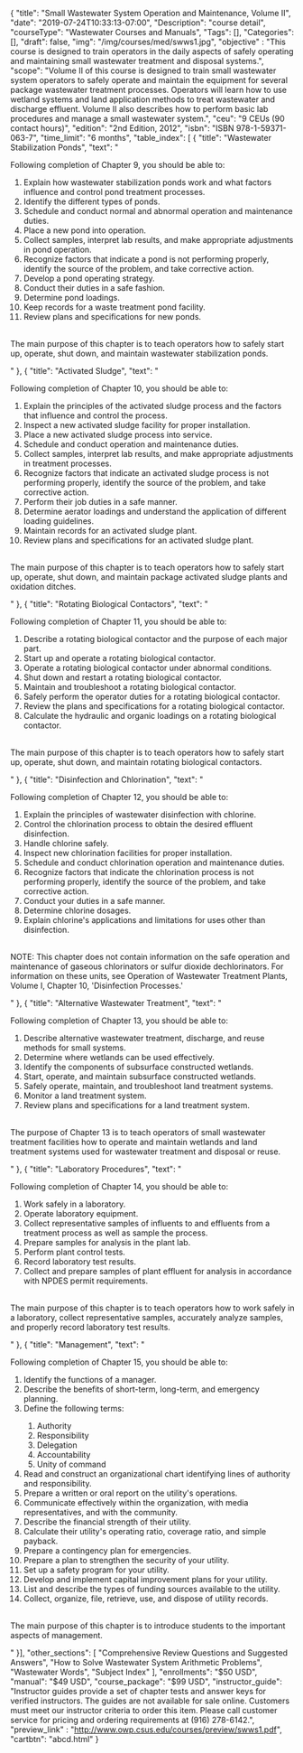 {
	"title": "Small Wastewater System Operation and Maintenance, Volume II",
	"date": "2019-07-24T10:33:13-07:00",
	"Description": "course detail",
	"courseType": "Wastewater Courses and Manuals",
	"Tags": [],
	"Categories": [],
	"draft": false,
	"img": "/img/courses/med/swws1.jpg",
	"objective" : "This course is designed to train operators in the daily aspects of safely operating and maintaining small wastewater treatment and disposal systems.",
	"scope": "Volume II of this course is designed to train small wastewater system operators to safely operate and maintain the equipment for several package wastewater treatment processes. Operators will learn how to use wetland systems and land application methods to treat wastewater and discharge effluent. Volume II also describes how to perform basic lab procedures and manage a small wastewater system.",
	"ceu": "9 CEUs (90 contact hours)",
	"edition": "2nd Edition, 2012",
	"isbn": "ISBN 978-1-59371-063-7",
	"time_limit": "6 months",
	"table_index": [
	{
		"title": "Wastewater Stabilization Ponds",
		"text": "<p>Following completion of Chapter 9, you should be able to: <ol><li>Explain how wastewater stabilization ponds work and what factors influence and control pond treatment processes.</li><li>Identify the different types of ponds.</li><li>Schedule and conduct normal and abnormal operation and maintenance duties.</li><li>Place a new pond into operation.</li><li>Collect samples, interpret lab results, and make appropriate adjustments in pond operation.</li><li>Recognize factors that indicate a pond is not performing properly, identify the source of the problem, and take corrective action.</li><li>Develop a pond operating strategy.</li><li>Conduct their duties in a safe fashion.</li><li>Determine pond loadings.</li><li>Keep records for a waste treatment pond facility.</li><li>Review plans and specifications for new ponds.</li></ol><br>The main purpose of this chapter is to teach operators how to safely start up, operate, shut down, and maintain wastewater stabilization ponds.</p>"
	},
	{
		"title": "Activated Sludge",
		"text": "<p>Following completion of Chapter 10, you should be able to: <ol><li>Explain the principles of the activated sludge process and the factors that influence and control the process.</li><li>Inspect a new activated sludge facility for proper installation.</li><li>Place a new activated sludge process into service.</li><li>Schedule and conduct operation and maintenance duties.</li><li>Collect samples, interpret lab results, and make appropriate adjustments in treatment processes.</li><li>Recognize factors that indicate an activated sludge process is not performing properly, identify the source of the problem, and take corrective action.</li><li>Perform their job duties in a safe manner.</li><li>Determine aerator loadings and understand the application of different loading guidelines.</li><li>Maintain records for an activated sludge plant.</li><li>Review plans and specifications for an activated sludge plant.</li></ol><br>The main purpose of this chapter is to teach operators how to safely start up, operate, shut down, and maintain package activated sludge plants and oxidation ditches.</p>"
	},
	{
		"title": "Rotating Biological Contactors",
		"text": "<p>Following completion of Chapter 11, you should be able to: <ol><li>Describe a rotating biological contactor and the purpose of each major part.</li><li>Start up and operate a rotating biological contactor.</li><li>Operate a rotating biological contactor under abnormal conditions.</li><li>Shut down and restart a rotating biological contactor.</li><li>Maintain and troubleshoot a rotating biological contactor.</li><li>Safely perform the operator duties for a rotating biological contactor.</li><li>Review the plans and specifications for a rotating biological contactor.</li><li>Calculate the hydraulic and organic loadings on a rotating biological contactor.</li></ol><br>The main purpose of this chapter is to teach operators how to safely start up, operate, shut down, and maintain rotating biological contactors.</p>"
	},
	{
		"title": "Disinfection and Chlorination",
		"text": "<p>Following completion of Chapter 12, you should be able to: <ol><li>Explain the principles of wastewater disinfection with chlorine.</li><li>Control the chlorination process to obtain the desired effluent disinfection.</li><li>Handle chlorine safely.</li><li>Inspect new chlorination facilities for proper installation.</li><li>Schedule and conduct chlorination operation and maintenance duties.</li><li>Recognize factors that indicate the chlorination process is not performing properly, identify the source of the problem, and take corrective action.</li><li>Conduct your duties in a safe manner.</li><li>Determine chlorine dosages.</li><li>Explain chlorine's applications and limitations for uses other than disinfection.</li></ol><br>NOTE: This chapter does not contain information on the safe operation and maintenance of gaseous chlorinators or sulfur dioxide dechlorinators. For information on these units, see Operation of Wastewater Treatment Plants, Volume I, Chapter 10, 'Disinfection Processes.'</p>"
	},
	{
		"title": "Alternative Wastewater Treatment",
		"text": "<p>Following completion of Chapter 13, you should be able to: <ol><li>Describe alternative wastewater treatment, discharge, and reuse methods for small systems.</li><li>Determine where wetlands can be used effectively.</li><li>Identify the components of subsurface constructed wetlands.</li><li>Start, operate, and maintain subsurface constructed wetlands.</li><li>Safely operate, maintain, and troubleshoot land treatment systems.</li><li>Monitor a land treatment system.</li><li>Review plans and specifications for a land treatment system.</li></ol><br>The purpose of Chapter 13 is to teach operators of small wastewater treatment facilities how to operate and maintain wetlands and land treatment systems used for wastewater treatment and disposal or reuse.</p>"
	},
	{
		"title": "Laboratory Procedures",
		"text": "<p>Following completion of Chapter 14, you should be able to: <ol><li>Work safely in a laboratory.</li><li>Operate laboratory equipment.</li><li>Collect representative samples of influents to and effluents from a treatment process as well as sample the process.</li><li>Prepare samples for analysis in the plant lab.</li><li>Perform plant control tests.</li><li>Record laboratory test results.</li><li>Collect and prepare samples of plant effluent for analysis in accordance with NPDES permit requirements.</li></ol><br>The main purpose of this chapter is to teach operators how to work safely in a laboratory, collect representative samples, accurately analyze samples, and properly record laboratory test results.</p>"
	},
	{
		"title": "Management",
		"text": "<p>Following completion of Chapter 15, you should be able to: <ol><li>Identify the functions of a manager.</li><li>Describe the benefits of short-term, long-term, and emergency planning.</li><li>Define the following terms:</li><ol><li>Authority</li><li>Responsibility</li><li>Delegation</li><li>Accountability</li><li>Unity of command</li></ol><li>Read and construct an organizational chart identifying lines of authority and responsibility.</li><li>Prepare a written or oral report on the utility's operations.</li><li>Communicate effectively within the organization, with media representatives, and with the community.</li><li>Describe the financial strength of their utility.</li><li>Calculate their utility's operating ratio, coverage ratio, and simple payback.</li><li>Prepare a contingency plan for emergencies.</li><li>Prepare a plan to strengthen the security of your utility.</li><li>Set up a safety program for your utility.</li><li>Develop and implement capital improvement plans for your utility.</li><li>List and describe the types of funding sources available to the utility.</li><li>Collect, organize, file, retrieve, use, and dispose of utility records.</li></ol><br>The main purpose of this chapter is to introduce students to the important aspects of management.</p>"
	}],
	"other_sections": [
		"Comprehensive Review Questions and Suggested Answers",
		"How to Solve Wastewater System Arithmetic Problems", 
		"Wastewater Words",
		"Subject Index"
	],
	"enrollments": "$50 USD",
	"manual": "$49 USD",
	"course_package": "$99 USD",
	"instructor_guide": "Instructor guides provide a set of chapter tests and answer keys for verified instructors. The guides are not available for sale online. Customers must meet our instructor criteria to order this item. Please call customer service for pricing and ordering requirements at (916) 278-6142.",
	"preview_link" : "http://www.owp.csus.edu/courses/preview/swws1.pdf",
	"cartbtn": "abcd.html"
}